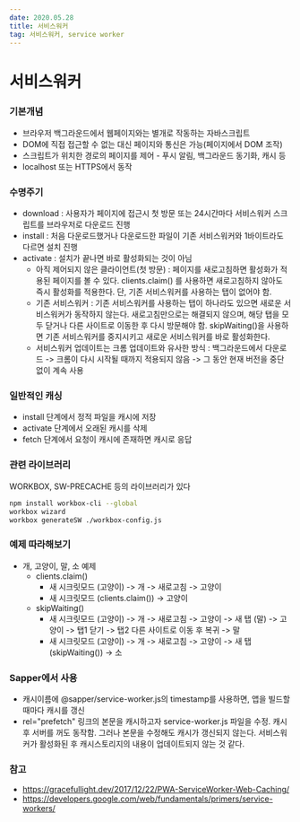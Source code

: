 ```yaml
---
date: 2020.05.28
title: 서비스워커
tag: 서비스워커, service worker
---
```


# 서비스워커

### 기본개념

- 브라우저 백그라운드에서 웹페이지와는 별개로 작동하는 자바스크립트
- DOM에 직접 접근할 수 없는 대신 페이지와 통신은 가능(페이지에서 DOM 조작)
- 스크립트가 위치한 경로의 페이지를 제어 - 푸시 알림, 백그라운드 동기화, 캐시 등
- localhost 또는 HTTPS에서 동작

### 수명주기

- download : 사용자가 페이지에 접근시 첫 방문 또는 24시간마다 서비스워커 스크립트를 브라우저로 다운로드 진행
- install : 처음 다운로드했거나 다운로드한 파일이 기존 서비스워커와 1바이트라도 다르면 설치 진행
- activate : 설치가 끝나면 바로 활성화되는 것이 아님
  - 아직 제어되지 않은 클라이언트(첫 방문) : 페이지를 새로고침하면 활성화가 적용된 페이지를 볼 수 있다. clients.claim() 를 사용하면 새로고침하지 않아도 즉시 활성화를 적용한다. 단, 기존 서비스워커를 사용하는 탭이 없어야 함.
  - 기존 서비스워커 : 기존 서비스워커를 사용하는 탭이 하나라도 있으면 새로운 서비스워커가 동작하지 않는다. 새로고침만으로는 해결되지 않으며, 해당 탭을 모두 닫거나 다른 사이트로 이동한 후 다시 방문해야 함. skipWaiting()을 사용하면 기존 서비스워커를 중지시키고 새로운 서비스워커를 바로 활성화한다.
  - 서비스워커 업데이트는 크롬 업데이트와 유사한 방식 : 백그라운드에서 다운로드 -> 크롬이 다시 시작될 때까지 적용되지 않음 -> 그 동안 현재 버전을 중단 없이 계속 사용

### 일반적인 캐싱

- install 단계에서 정적 파일을 캐시에 저장
- activate 단계에서 오래된 캐시를 삭제
- fetch 단계에서 요청이 캐시에 존재하면 캐시로 응답

### 관련 라이브러리

WORKBOX, SW-PRECACHE 등의 라이브러리가 있다

```bash
npm install workbox-cli --global
workbox wizard
workbox generateSW ./workbox-config.js
```

### 예제 따라해보기

- 개, 고양이, 말, 소 예제
  - clients.claim()
    - 새 시크릿모드 (고양이) -> 개 -> 새로고침 -> 고양이
    - 새 시크릿모드 (clients.claim()) -> 고양이
  - skipWaiting()
    - 새 시크릿모드 (고양이) -> 개 -> 새로고침 -> 고양이 -> 새 탭 (말) -> 고양이 -> 탭1 닫기 -> 탭2 다른 사이트로 이동 후 복귀 -> 말
    - 새 시크릿모드 (고양이) -> 개 -> 새로고침 -> 고양이 -> 새 탭 (skipWaiting()) -> 소

### Sapper에서 사용

- 캐시이름에 @sapper/service-worker.js의 timestamp를 사용하면, 앱을 빌드할 때마다 캐시를 갱신
- rel="prefetch" 링크의 본문을 캐시하고자 service-worker.js 파일을 수정. 캐시 후 서버를 꺼도 동작함. 그러나 본문을 수정해도 캐시가 갱신되지 않는다. 서비스워커가 활성화된 후 캐시스토리지의 내용이 업데이트되지 않는 것 같다.

### 참고

- https://gracefullight.dev/2017/12/22/PWA-ServiceWorker-Web-Caching/
- https://developers.google.com/web/fundamentals/primers/service-workers/